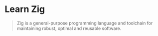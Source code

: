 # Learn Zig

> Zig is a general-purpose programming language and toolchain for maintaining robust, optimal and reusable software.

